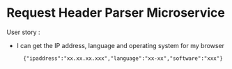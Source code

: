 # Request Header Parser Microservice

User story :

- I can get the IP address, language and operating system for my browser

        {"ipaddress":"xx.xx.xx.xxx","language":"xx-xx","software":"xxx"}
